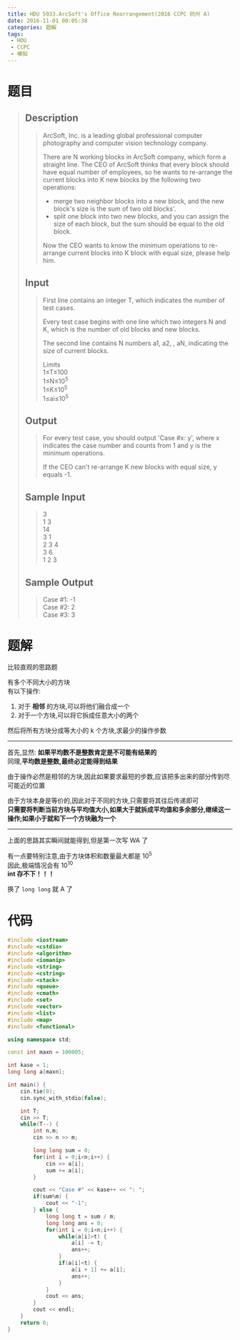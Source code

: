 ```yaml
---
title: HDU 5933.ArcSoft's Office Rearrangement(2016 CCPC 杭州 A)
date: 2016-11-01 00:05:38
categories: 题解
tags: 
 - HDU
 - CCPC
 - 模拟
---
```

# 题目
> ## Description  
>> ArcSoft, Inc. is a leading global professional computer photography and computer vision technology company.  
>>   
>> There are N working blocks in ArcSoft company, which form a straight line. The CEO of ArcSoft thinks that every block should have equal number of employees, so he wants to re-arrange the current blocks into K new blocks by the following two operations:  
>>   
>> - merge two neighbor blocks into a new block, and the new block's size is the sum of two old blocks'.  
>> - split one block into two new blocks, and you can assign the size of each block, but the sum should be equal to the old block.  
>>   
>> Now the CEO wants to know the minimum operations to re-arrange current blocks into K block with equal size, please help him.  
>>    
>>   
>> <!--more-->  
> 
> ## Input  
>> First line contains an integer T, which indicates the number of test cases.  
>>   
>> Every test case begins with one line which two integers N and K, which is the number of old blocks and new blocks.  
>>   
>> The second line contains N numbers a1, a2,  , aN, indicating the size of current blocks.  
>>   
>> Limits  
>> 1≤T≤100  
>> 1≤N≤10<sup>5</sup>  
>> 1≤K≤10<sup>5</sup>   
>> 1≤ai≤10<sup>5</sup>   
>>    
>>   
> 
> ## Output  
>> For every test case, you should output 'Case #x: y', where x indicates the case number and counts from 1 and y is the minimum operations.  
>>   
>> If the CEO can't re-arrange K new blocks with equal size, y equals -1.  
>>    
>>   
> 
> ## Sample Input  
>> 3  
>> 1 3  
>> 14  
>> 3 1  
>> 2 3 4  
>> 3 6  
>> 1 2 3  
>>    
>>   
> 
> ## Sample Output  
>> Case #1: -1  
>> Case #2: 2  
>> Case #3: 3  
>>    
>>   


# 题解

比较直观的思路题  

有多个不同大小的方块  
有以下操作:  
1. 对于 **相邻** 的方块,可以将他们融合成一个  
2. 对于一个方块,可以将它拆成任意大小的两个  

然后将所有方块分成等大小的 k 个方块,求最少的操作步数

----

首先,显然: **如果平均数不是整数肯定是不可能有结果的**  
同理,**平均数是整数,最终必定能得到结果**  

由于操作必然是相邻的方块,因此如果要求最短的步数,应该把多出来的部分传到尽可能近的位置  

由于方块本身是等价的,因此对于不同的方块,只需要将其往后传递即可  
**只需要将判断当前方块与平均值大小,如果大于就拆成平均值和多余部分,继续这一操作;如果小于就和下一个方块融为一个**  

----
上面的思路其实瞬间就能得到,但是第一次写 WA 了  

有一点要特别注意,由于方块体积和数量最大都是 10<sup>5</sup>  
因此,极端情况会有 10<sup>10</sup>  
**int 存不下！！！**  

换了 `long long` 就 A 了

# 代码
```cpp ArcSoft's Office Rearrangement https://github.com/OhYee/ACM.github.io/blob/master/HDU/5933.%41%72%63%53%6F%66%74%27%73%20%4F%66%66%69%63%65%20%52%65%61%72%72%61%6E%67%65%6D%65%6E%74.cpp 代码备份
#include <iostream>
#include <cstdio>
#include <algorithm>
#include <iomanip>
#include <string>
#include <cstring>
#include <stack>
#include <queue>
#include <cmath>
#include <set>
#include <vector>
#include <list>
#include <map>
#include <functional>

using namespace std;

const int maxn = 100005;

int kase = 1;
long long a[maxn];

int main() {
    cin.tie(0);
    cin.sync_with_stdio(false);

    int T;
    cin >> T;
    while(T--) {
        int n,m;
        cin >> n >> m;

        long long sum = 0;
        for(int i = 0;i<n;i++) {
            cin >> a[i];
            sum += a[i];
        }

        cout << "Case #" << kase++ << ": ";
        if(sum%m) {
            cout << "-1";
        } else {
            long long t = sum / m;
            long long ans = 0;
            for(int i = 0;i<n;i++) {
                while(a[i]>t) {
                    a[i] -= t;
                    ans++;
                }
                if(a[i]<t) {
                    a[i + 1] += a[i];
                    ans++;
                }
            }
            cout << ans;
        }
        cout << endl;
    }
    return 0;
}
```
